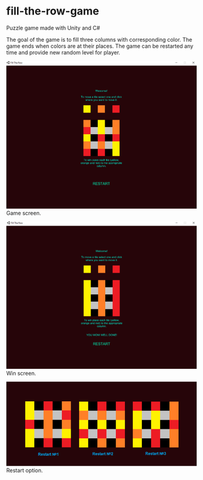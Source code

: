 # fill-the-row-game
Puzzle game made with Unity and C#

The goal of the game is to fill three columns with corresponding color. The game ends when colors are at their places. The game can be restarted any time and provide new random level for player.

![Alt text](README_files/game_screen.png?raw=true "Game Screen")
Game screen.

![Alt text](README_files/win_screen.png?raw=true "Win Screen")
Win screen.

![Alt text](README_files/restart_option.png?raw=true "Restart Option")
Restart option.
